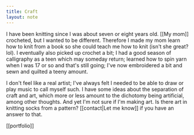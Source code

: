 ```yaml
---
title: Craft
layout: note
---
```


I have been knitting since I was about seven or eight years old. [[My mom]] crocheted, but I wanted to be different. Therefore I made my mom learn how to knit from a book so she could teach me how to knit (isn't she great? lol). I eventually also picked up crochet a bit; I had a good season of calligraphy as a teen which may someday return; learned how to spin yarn when I was 17 or so and that's still going; I've now embroidered a bit and sewn and quilted a teeny amount. 

I don't feel like a real artist; I've always felt I needed to be able to draw or play music to call myself such. I have some ideas about the separation of craft and art, which more or less amount to the dichotomy being artificial, among other thoughts. And yet I'm not sure if I'm making art. Is there art in knitting socks from a pattern? [[contact|Let me know]] if you have an answer to that.



[[portfolio]]

